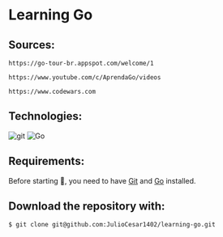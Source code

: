 # Learning Go


## Sources:

```
https://go-tour-br.appspot.com/welcome/1
```
```
https://www.youtube.com/c/AprendaGo/videos
```
```
https://www.codewars.com
```

## Technologies:
![git](https://img.shields.io/badge/git-orange?style=for-the-badge&logo=git&logoColor=white)
![Go](https://img.shields.io/badge/golang-blue?style=for-the-badge&logo=go&logoColor=white)


## Requirements:
Before starting :checkered_flag:, you need to have [Git](https://git-scm.com) and [Go](https://go.dev/) installed.

## Download the repository with:
```
$ git clone git@github.com:JulioCesar1402/learning-go.git
```
